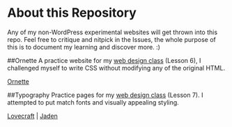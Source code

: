 # About this Repository
Any of my non-WordPress experimental websites will get thrown into this repo. Feel free to critique and nitpick in the Issues, the whole purpose of this is to document my learning and discover more. :)

##Ornette
A practice website for my [web design class](https://dmd1070.com/) (Lesson 6), I challenged myself to write CSS without modifying any of the original HTML.

[Ornette](https://rawgit.com/emilyeserven/testwebsites/master/ornette/index.html)

##Typography
Practice pages for my [web design class](https://dmd1070.com/lessons/7-web-typography.html#activity-type-setting-an-article) (Lesson 7). I attempted to put match fonts and visually appealing styling.

[Lovecraft](https://rawgit.com/emilyeserven/testwebsites/master/typography/lovecraft.html) | [Jaden](https://rawgit.com/emilyeserven/testwebsites/master/typography/smith.html)
